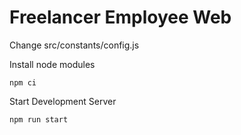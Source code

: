 # Freelancer Employee Web

Change src/constants/config.js

Install node modules
```
npm ci
```
Start Development Server
```
npm run start
```
